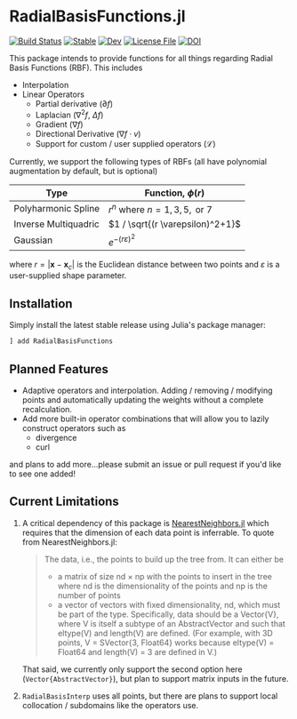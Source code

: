 # RadialBasisFunctions.jl

[![Build Status](https://github.com/kylebeggs/RadialBasisFunctions.jl/actions/workflows/CI.yml/badge.svg?branch=main)](https://github.com/kylebeggs/RadialBasisFunctions.jl/actions/workflows/CI.yml?query=branch%3Amain)
[![Stable](https://img.shields.io/badge/docs-stable-blue.svg)](https://kylebeggs.github.io/RadialBasisFunctions.jl/stable)
[![Dev](https://img.shields.io/badge/docs-dev-blue.svg)](https://kylebeggs.github.io/RadialBasisFunctions.jl/dev)
[![License File](https://img.shields.io/badge/license-MIT-blue)](https://github.com/kylebeggs/RadialBasisFunctions.jl/blob/master/LICENSE)
[![DOI](https://zenodo.org/badge/634682663.svg)](https://zenodo.org/badge/latestdoi/634682663)

This package intends to provide functions for all things regarding Radial Basis Functions (RBF). This includes

* Interpolation
* Linear Operators
  * Partial derivative ($\partial f$)
  * Laplacian ($\nabla^2 f$, $\Delta f$)
  * Gradient ($\nabla f$)
  * Directional Derivative ($\nabla f \cdot v$)
  * Support for custom / user supplied operators ($\mathcal{L}$)

Currently, we support the following types of RBFs (all have polynomial augmentation by default, but is optional)

| Type                 | Function, $\phi(r)$                    |
| -------------------- | -------------------------------------- |
| Polyharmonic Spline  | $r^n$ where $n=1,3,5, \text{ or } 7$          |
| Inverse Multiquadric | $1 / \sqrt{(r \varepsilon)^2+1}$ |
| Gaussian             | $e^{-(r \varepsilon)^2}$               |

where $r = \lvert \mathbf{x}-\mathbf{x}_{c} \rvert$ is the Euclidean distance between two points and $\varepsilon$ is a user-supplied shape parameter.

## Installation

Simply install the latest stable release using Julia's package manager:

```julia
] add RadialBasisFunctions
```

## Planned Features

* Adaptive operators and interpolation. Adding / removing / modifying points and automatically updating the weights without a complete recalculation.
* Add more built-in operator combinations that will allow you to lazily construct operators such as
  * divergence
  * curl

and plans to add more...please submit an issue or pull request if you'd like to see one added!

## Current Limitations

1. A critical dependency of this package is [NearestNeighbors.jl](https://github.com/KristofferC/NearestNeighbors.jl) which requires that the dimension of each data point is inferrable. To quote from NearestNeighbors.jl:
    > The data, i.e., the points to build up the tree from. It can either be
    > * a matrix of size nd × np with the points to insert in the tree where nd is the dimensionality of the points and np is the number of points
    > * a vector of vectors with fixed dimensionality, nd, which must be part of the type. Specifically, data should be a Vector{V}, where V is itself a subtype of an AbstractVector and such that eltype(V) and length(V) are defined. (For example, with 3D points, V = SVector{3, Float64} works because eltype(V) = Float64 and length(V) = 3 are defined in V.)

    That said, we currently only support the second option here (`Vector{AbstractVector}`), but plan to support matrix inputs in the future.

2. `RadialBasisInterp` uses all points, but there are plans to support local collocation / subdomains like the operators use.
